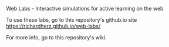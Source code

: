 Web Labs - Interactive simulations for active learning on the web

To use these labs, go to this repository's github.io site https://richardherz.github.io/web-labs/

For more info, go to this repository's wiki.
